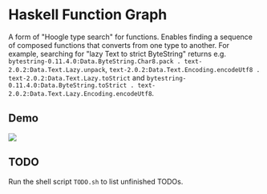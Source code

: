 # Haskell Function Graph

A form of "Hoogle type search" for functions. Enables finding a sequence of composed functions that converts from one type to another. For example, searching for "lazy Text to strict ByteString" returns e.g. `bytestring-0.11.4.0:Data.ByteString.Char8.pack . text-2.0.2:Data.Text.Lazy.unpack`, `text-2.0.2:Data.Text.Encoding.encodeUtf8 . text-2.0.2:Data.Text.Lazy.toStrict` and `bytestring-0.11.4.0:Data.ByteString.toStrict . text-2.0.2:Data.Text.Lazy.Encoding.encodeUtf8`.

## Demo

![](docs/img/demo.gif)

## TODO

Run the shell script `TODO.sh` to list unfinished TODOs.
